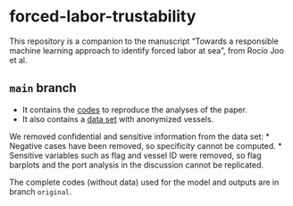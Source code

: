 
# forced-labor-trustability

This repository is a companion to the manuscript “Towards a responsible
machine learning approach to identify forced labor at sea”, from Rocío
Joo et al.

## `main` branch

-   It contains the
    [codes](https://github.com/GlobalFishingWatch/forced-labor-trustability/tree/main/scripts/model_repro_training_data.R)
    to reproduce the analyses of the paper.
-   It also contains a [data
    set](https://github.com/GlobalFishingWatch/forced-labor-trustability/tree/main/data/training_repro.csv)
    with anonymized vessels.

We removed confidential and sensitive information from the data set: \*
Negative cases have been removed, so specificity cannot be computed. \*
Sensitive variables such as flag and vessel ID were removed, so flag
barplots and the port analysis in the discussion cannot be replicated.

The complete codes (without data) used for the model and outputs are in
branch `original`.
